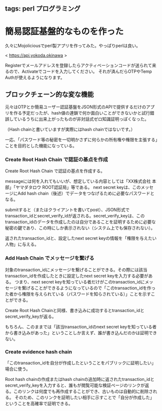 tags: perl プログラミング
---
# 簡易認証基盤的なものを作った

久々にMojoliciousでperl製アプリを作ってみた。やっぱりperlは良い。

< https://api.yokoda.okinawa >

Registerでメールアドレスを登録したらアクティベーションコードが送られて来るので、Activateでコードを入力してください。
それが済んだらOTPやTemp Authが使えるようになります。

## ブロックチェーン的な変な機能

元々はOTPとか簡易ユーザー認証基盤をJSON形式のAPIで提供するだけのアプリを作る予定だったが、hash値の連鎖で何か面白いことができないかと試行錯誤しているうちに出来上がったものが非対話式ゼロ知識証明っぽくなった。

（Hash chainと書いていますが実際にはhash chainではないです。）

一応、「パスワード等の秘密を一切明かさずに何らかの所有権や権限を主張する」ことを目的とした機能になっている。

### Create Root Hash Chain で認証の基点を作成

Create Root Hash Chain で認証の基点を作成する。

messageには何を入れてもいいが、想定している内容としては「XX株式会社 本部」「ヤマダタロウ ROOT認証局」等である。
next secret keyは、このメッセージにAdd hash chain（後述）でデータをつなげるために必要なパスワードとなる。

submitすると（またはクライアントを書いてpost）、JSON形式でtransaction_idとsecret_verify_idが返される。secret_verify_keyは、このtransaction_idのデータを作成したのは自分であることを証明するために必要な秘密の鍵であり、この時にしか表示されない（システム上でも保存されない）。

返されたtransaction_idと、設定したnext secret keyの情報を「権限を与えたい人物」に与える。


### Add Hash Chain でメッセージを繋げる

対象のtransaction_idにメッセージを繋げることができる。その際には該当transaction_idを作成したときに設定したnext secret keyを入力する必要がある。
つまり、next secret keyを知っている者だけがこのtransaction_idにメッセージを繋げることができるようになっているので「このtransaction_idを作った者から権限を与えられている（パスワードを知らされている）」ことを示すことができる。

Create Root Hash Chainと同様、書き込みに成功するとtransaction_idとsecret_verify_keyが返る。

もちろん、このままでは「該当transaction_idのnext secret keyを知っている者から書き込みがあった」ということしか言えず、誰が書き込んだのかは証明できない。

### Create evidence hash chain


「このtransaction_idを自分が作成したということをパブリックに証明したい」場合に使う。

Root hash chainの作成またはhash chainの追加時に返されたtransaction_idとsecret_verify_keyを入力すると、誰もが閲覧可能な検証ページのリンクが返る。このリンクは何度でも再作成することができ、古いものは自動的に削除される。
そのため、このリンクを証明したい相手に示すことで「自分が作成した」ということを高確率で証明できる。





